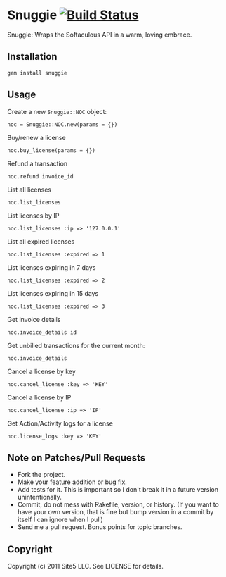 # Snuggie [![Build Status](http://travis-ci.org/site5/snuggie.png)][Build Status]

Snuggie: Wraps the Softaculous API in a warm, loving embrace.

[Build Status]: http://travis-ci.org/site5/snuggie

## Installation

    gem install snuggie

## Usage

Create a new `Snuggie::NOC` object:

    noc = Snuggie::NOC.new(params = {})

Buy/renew a license

    noc.buy_license(params = {})

Refund a transaction

    noc.refund invoice_id

List all licenses

    noc.list_licenses

List licenses by IP

    noc.list_licenses :ip => '127.0.0.1'

List all expired licenses

    noc.list_licenses :expired => 1

List licenses expiring in 7 days

    noc.list_licenses :expired => 2

List licenses expiring in 15 days

    noc.list_licenses :expired => 3

Get invoice details

    noc.invoice_details id

Get unbilled transactions for the current month:

    noc.invoice_details

Cancel a license by key

    noc.cancel_license :key => 'KEY'

Cancel a license by IP

    noc.cancel_license :ip => 'IP'

Get Action/Activity logs for a license

    noc.license_logs :key => 'KEY'

## Note on Patches/Pull Requests

* Fork the project.
* Make your feature addition or bug fix.
* Add tests for it. This is important so I don't break it in a future version
  unintentionally.
* Commit, do not mess with Rakefile, version, or history. (If you want to have
  your own version, that is fine but bump version in a commit by itself I can
  ignore when I pull)
* Send me a pull request. Bonus points for topic branches.

## Copyright

Copyright (c) 2011 Site5 LLC. See LICENSE for details.
